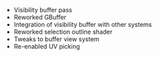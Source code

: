 - Visibility buffer pass
- Reworked GBuffer
- Integration of visibility buffer with other systems
- Reworked selection outline shader
- Tweaks to buffer view system
- Re-enabled UV picking